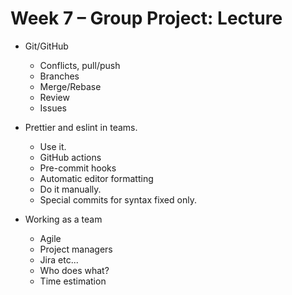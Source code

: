 # Week 7 – Group Project: Lecture

* Git/GitHub
  - Conflicts, pull/push
  - Branches
  - Merge/Rebase
  - Review
  - Issues

* Prettier and eslint in teams.
  - Use it.
  - GitHub actions
  - Pre-commit hooks
  - Automatic editor formatting
  - Do it manually.
  - Special commits for syntax fixed only.

* Working as a team
  - Agile
  - Project managers
  - Jira etc...
  - Who does what?
  - Time estimation

